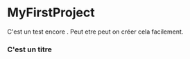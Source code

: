 # MyFirstProject
C'est un test encore . Peut etre peut on créer cela facilement.

### C'est un titre

